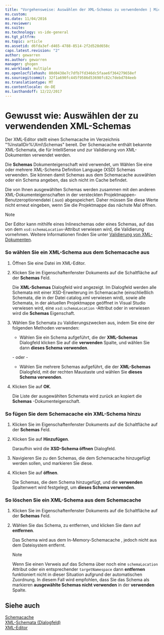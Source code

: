 ```yaml
---
title: "Vorgehensweise: Auswählen der XML-Schemas zu verwendenden | Microsoft Docs"
ms.custom: 
ms.date: 11/04/2016
ms.reviewer: 
ms.suite: 
ms.technology: vs-ide-general
ms.tgt_pltfrm: 
ms.topic: article
ms.assetid: d6fda3ef-d465-4788-8514-2f2d528d658c
caps.latest.revision: "2"
author: gewarren
ms.author: gewarren
manager: ghogen
ms.workload: multiple
ms.openlocfilehash: 80d0438e7c7dfb7fd346dc5faae6f364279658ef
ms.sourcegitcommit: 32f1a690fc445f9586d53698fc82c7debd784eeb
ms.translationtype: MT
ms.contentlocale: de-DE
ms.lasthandoff: 12/22/2017
---
```

# <a name="how-to-select-the-xml-schemas-to-use"></a>Gewusst wie: Auswählen der zu verwendenden XML-Schemas
Der XML-Editor stellt einen Schemacache im Verzeichnis "%InstallDir%\Xml\Schemas" bereit. Der Schemacache enthält bekannte XML-Schemata, die für IntelliSense und zur Validierung von XML-Dokumenten verwendet werden.  
  
 Die **Schemas** Dokumenteigenschaft wird verwendet, um Wählen Sie eine oder mehrere XML-Schema Definition Language (XSD) Schemas verwenden. Sie können damit Schemas aus dem Schemacache auswählen oder ein Schema angeben, das sich nicht im Cache befindet.  
  
 Die von Ihnen ausgewählten Schemas werden zusammen mit den anderen XML-Dokumenteigenschaften in der versteckten Projektmappen-Benutzeroptionendatei (.suo) abgespeichert. Daher müssen Sie diese Werte nicht erneut eingeben, wenn Sie die Projektmappe das nächste Mal öffnen.  
  
> [!NOTE]
>  Der Editor kann mithilfe eines Inlineschemas oder eines Schemas, auf das von dem `xsd:schemaLocation`-Attribut verwiesen wird, die Validierung vornehmen. Weitere Informationen finden Sie unter [Validierung von XML-Dokumenten](../xml-tools/xml-document-validation.md).  
  
### <a name="to-select-an-xml-schema-from-the-schema-cache"></a>So wählen Sie ein XML-Schema aus dem Schemacache aus  
  
1.  Öffnen Sie eine Datei im XML-Editor.  
  
2.  Klicken Sie im Eigenschaftenfenster Dokuments auf die Schaltfläche auf der **Schemas** Feld.  
  
     Die **XML-Schemas** Dialogfeld wird angezeigt. Im Dialogfeld werden alle Schemata mit einer XSD-Erweiterung im Schemacache (einschließlich Schemata, die in der Datei catalog.xml verwiesen wird), sowie alle Schemata, in der aktuellen Projektmappe geöffnet in Visual Studio verwiesen wird, eine `xsd:schemaLocation` -Attribut oder in verwiesen wird die **Schemas** Eigenschaft.  
  
3.  Wählen Sie Schemata zu Validierungszwecken aus, indem Sie eine der folgenden Methoden verwenden:  
  
    -   Wählen Sie ein Schema aufgeführt, die der **XML-Schemas** Dialogfeld klicken Sie auf die **verwenden** Spalte, und wählen Sie dann **dieses Schema verwenden**.  
  
     - oder -   
  
    -   Wählen Sie mehrere Schemas aufgeführt, die der **XML-Schemas** Dialogfeld, mit der rechten Maustaste und wählen Sie **dieses Schema verwenden**.  
  
4.  Klicken Sie auf **OK**.  
  
     Die Liste der ausgewählten Schemata wird zurück an kopiert die **Schemas** -Dokumenteigenschaft.  
  
### <a name="to-add-an-xml-schema-to-the-schema-cache"></a>So fügen Sie dem Schemacache ein XML-Schema hinzu  
  
1.  Klicken Sie im Eigenschaftenfenster Dokuments auf die Schaltfläche auf der **Schemas** Feld.  
  
2.  Klicken Sie auf **Hinzufügen**.  
  
     Daraufhin wird die **XSD-Schema öffnen** Dialogfeld.  
  
3.  Navigieren Sie zu den Schemas, die dem Schemacache hinzugefügt werden sollen, und markieren Sie diese.  
  
4.  Klicken Sie auf **öffnen**.  
  
     Die Schemas, die dem Schema hinzugefügt, und die **verwenden** Spaltenwert wird festgelegt, um **dieses Schema verwenden**.  
  
### <a name="to-delete-an-xml-schema-from-the-schema-cache"></a>So löschen Sie ein XML-Schema aus dem Schemacache  
  
1.  Klicken Sie im Eigenschaftenfenster Dokuments auf die Schaltfläche auf der **Schemas** Feld.  
  
2.  Wählen Sie das Schema, zu entfernen, und klicken Sie dann auf **entfernen**.  
  
     Das Schema wird aus dem In-Memory-Schemacache , jedoch nicht aus dem Dateisystem entfernt.  
  
    > [!NOTE]
    >  Wenn Sie einen Verweis auf das Schema über noch eine `schemaLocation` Attribut oder ein entsprechender `targetNamespace` dann **entfernen** funktioniert nicht in dieser Situation aufgrund der automatischen Zuordnung. In diesem Fall wird empfohlen, dass Sie das Schema als markieren **ausgewählte Schemas nicht verwenden** in der **verwenden** Spalte.  
  
## <a name="see-also"></a>Siehe auch  
 [Schemacache](../xml-tools/schema-cache.md)   
 [XML-Schemata (Dialogfeld)](../xml-tools/xml-schemas-dialog-box.md)   
 [XML-Editor](../xml-tools/xml-editor.md)